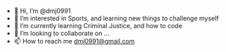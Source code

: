 - 👋 Hi, I’m @dmj0991
- 👀 I’m interested in Sports, and learning new things to challenge myself
- 🌱 I’m currently learning Criminal Justice, and how to code
- 💞️ I’m looking to collaborate on ...
- 📫 How to reach me dmj0991@gmail.com

<!---
dmj0991/dmj0991 is a ✨ special ✨ repository because its `README.md` (this file) appears on your GitHub profile.
You can click the Preview link to take a look at your changes.
--->
